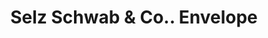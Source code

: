 ---
doi: 10.7916/D8RB8GJ9
date_other: '1902'
date_other_textual: '1902'
form: printed ephemera
genre:
- Envelopes
name:
- Selz Schwab & Co.
object_in_context_url: https://biggert.cul.columbia.edu/items/view/ave_biggert_00246
subject_hierarchical_geographic:
- Chicago, Illinois, United States
subject_name:
- Selz Schwab & Co.
title: Selz Schwab & Co.. Envelope
sort_title: Selz Schwab & Co.. Envelope
call_number: ave_biggert_00246
coordinates:
- 41.83694444444445,-87.68472222222222
pid: ave_biggert_00246
identifiers: ave_biggert_00246
thumbnail: https://derivativo-2.library.columbia.edu/iiif/2/ldpd:345265/full/!256,256/0/native.jpg
permalink: /biggert/ave_biggert_00246/
layout: iiif-image-page
---